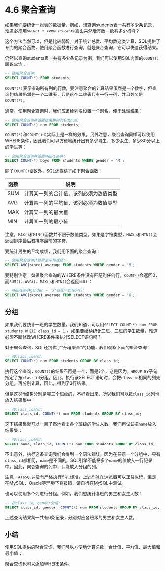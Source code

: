 # 4.6 聚合查询

如果我们要统计一张表的数据量，例如，想查询students表一共有多少条记录，难道必须用`SELECT * FROM students`查出来然后再数一数有多少行吗？

这个方法当然可以，但是比较弱智。对于统计总数、平均数这类计算，SQL提供了专门的聚合函数，使用聚合函数进行查询，就是聚合查询，它可以快速获得结果。

仍然以查询students表一共有多少条记录为例，我们可以使用SQL内置的`COUNT()`函数查询：

```sql
-- 使用聚合查询:
SELECT COUNT(*) FROM students;
```

`COUNT(*)`表示查询所有列的行数，要注意聚合的计算结果虽然是一个数字，但查询的结果仍然是一个二维表，只是这个二维表只有一行一列，并且列名是`COUNT(*)`。

通常，使用聚合查询时，我们应该给列名设置一个别名，便于处理结果：

```sql
-- 使用聚合查询并设置结果集的列名为num:
SELECT COUNT(*) num FROM students;
```

`COUNT(*)`和`COUNT(id)`实际上是一样的效果。另外注意，聚合查询同样可以使用WHERE条件，因此我们可以方便地统计出有多少男生、多少女生、多少80分以上的学生等：

```sql
-- 使用聚合查询并设置WHERE条件:
SELECT COUNT(*) boys FROM students WHERE gender = 'M';
```

除了`COUNT()`函数外，SQL还提供了如下聚合函数：

函数|说明
|-|-|
SUM	| 计算某一列的合计值，该列必须为数值类型
AVG	| 计算某一列的平均值，该列必须为数值类型
MAX	| 计算某一列的最大值
MIN	| 计算某一列的最小值

注意，`MAX()`和`MIN()`函数并不限于数值类型。如果是字符类型，`MAX()`和`MIN()`会返回排序最后和排序最前的字符。

要统计男生的平均成绩，我们用下面的聚合查询：

```sql
-- 使用聚合查询计算男生平均成绩:
SELECT AVG(score) average FROM students WHERE gender = 'M';
```

要特别注意：如果聚合查询的WHERE条件没有匹配到任何行，`COUNT()`会返回0，而`SUM()`、`AVG()`、`MAX()`和`MIN()`会返回`NULL`：

```sql
-- WHERE条件gender = 'X'匹配不到任何行:
SELECT AVG(score) average FROM students WHERE gender = 'X';
```

## 分组
如果我们要统计一班的学生数量，我们知道，可以用`SELECT COUNT(*) num FROM students WHERE class_id = 1;`。如果要继续统计二班、三班的学生数量，难道必须不断修改WHERE条件来执行SELECT语句吗？

对于聚合查询，SQL还提供了“分组聚合”的功能。我们观察下面的聚合查询：

```sql
-- 按class_id分组:
SELECT COUNT(*) num FROM students GROUP BY class_id;
```

执行这个查询，`COUNT()`的结果不再是一个，而是3个，这是因为，`GROUP BY`子句指定了按`class_id`分组，因此，执行该SELECT语句时，会把`class_id`相同的列先分组，再分别计算，因此，得到了3行结果。

但是这3行结果分别是哪三个班级的，不好看出来，所以我们可以把`class_id`列也放入结果集中：

```sql
-- 按class_id分组:
SELECT class_id, COUNT(*) num FROM students GROUP BY class_id;
```

这下结果集就可以一目了然地看出各个班级的学生人数。我们再试试把`name`放入结果集：

```sql
-- 按class_id分组:
SELECT name, class_id, COUNT(*) num FROM students GROUP BY class_id;
```

不出意外，执行这条查询我们会得到一个语法错误，因为在任意一个分组中，只有`class_id`都相同，`name`是不同的，SQL引擎不能把多个`name`的值放入一行记录中。因此，聚合查询的列中，只能放入分组的列。

 注意：`AlaSQL`并没有严格执行SQL标准，上述SQL在浏览器可以正常执行，但是在MySQL、Oracle等环境下将报错，请自行在MySQL中测试。

也可以使用多个列进行分组。例如，我们想统计各班的男生和女生人数：

```sql
-- 按class_id, gender分组:
SELECT class_id, gender, COUNT(*) num FROM students GROUP BY class_id, gender;
```

上述查询结果集一共有6条记录，分别对应各班级的男生和女生人数。

## 小结
使用SQL提供的聚合查询，我们可以方便地计算总数、合计值、平均值、最大值和最小值；

聚合查询也可以添加WHERE条件。